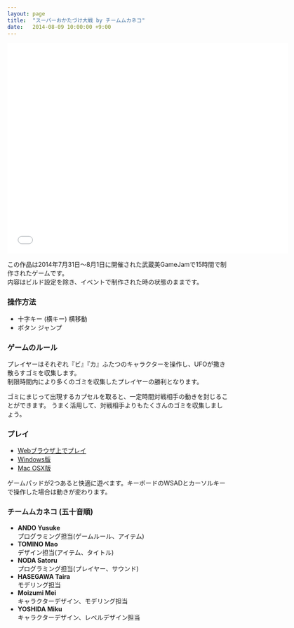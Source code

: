 ```yaml
---
layout: page
title:  "スーパーおかたづけ大戦 by チームムカネコ"
date:   2014-08-09 10:00:00 +9:00
---
```


<div style="text-align:center">
<iframe width="640" height="480" src="//www.youtube.com/embed/2kRAdsciNvY" frameborder="0" allowfullscreen></iframe>
</div>

この作品は2014年7月31日〜8月1日に開催された武蔵美GameJamで15時間で制作されたゲームです。<br/>
内容はビルド設定を除き、イベントで制作された時の状態のままです。


### 操作方法

- 十字キー (横キー) 横移動
- ボタン ジャンプ

### ゲームのルール

プレイヤーはそれぞれ『ビ』『カ』ふたつのキャラクターを操作し、UFOが撒き散らすゴミを収集します。<br/>
制限時間内により多くのゴミを収集したプレイヤーの勝利となります。

ゴミにまじって出現するカプセルを取ると、一定時間対戦相手の動きを封じることができます。
うまく活用して、対戦相手よりもたくさんのゴミを収集しましょう。

### プレイ

- <a href="http://unityroom.com/games/play/233">Webブラウザ上でプレイ</a>
- <a href="https://s3-ap-northeast-1.amazonaws.com/yando-unity-public/bika/Bika_Win.zip">Windows版</a>
- <a href="https://s3-ap-northeast-1.amazonaws.com/yando-unity-public/bika/Bika_Mac.app.zip">Mac OSX版</a>

ゲームパッドが2つあると快適に遊べます。キーボードのWSADとカーソルキーで操作した場合は動きが変わります。

### チームムカネコ (五十音順)

- **ANDO Yusuke**<br/>プログラミング担当(ゲームルール、アイテム)
- **TOMINO Mao**<br/>デザイン担当(アイテム、タイトル)
- **NODA Satoru**<br/>プログラミング担当(プレイヤー、サウンド)
- **HASEGAWA Taira**<br/>モデリング担当
- **Moizumi Mei**<br/>キャラクターデザイン、モデリング担当
- **YOSHIDA Miku**<br/>キャラクターデザイン、レベルデザイン担当
